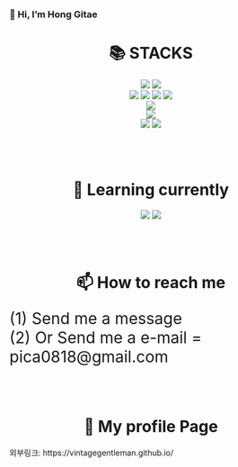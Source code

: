 <h3>👋 Hi, I’m Hong Gitae </h3>

<div align=center><h1>📚 STACKS</h1></div>

<div align=center>  
  <img src="https://img.shields.io/badge/java-007396?style=for-the-badge&logo=java&logoColor=white"> 
  <img src="https://img.shields.io/badge/spring-6DB33F?style=for-the-badge&logo=spring&logoColor=white"> 
  <br>
  
  <img src="https://img.shields.io/badge/html5-E34F26?style=for-the-badge&logo=html5&logoColor=white"> 
  <img src="https://img.shields.io/badge/css-1572B6?style=for-the-badge&logo=css3&logoColor=white"> 
  <img src="https://img.shields.io/badge/javascript-F7DF1E?style=for-the-badge&logo=javascript&logoColor=black"> 
  <img src="https://img.shields.io/badge/jquery-0769AD?style=for-the-badge&logo=jquery&logoColor=white">
  <br>
  
  <img src="https://img.shields.io/badge/oracle-F80000?style=for-the-badge&logo=oracle&logoColor=white"> 
  <br>
  
  <img src="https://img.shields.io/badge/apache tomcat-F8DC75?style=for-the-badge&logo=apachetomcat&logoColor=white">
  <br>
  
  <img src="https://img.shields.io/badge/github-181717?style=for-the-badge&logo=github&logoColor=white">
  <img src="https://img.shields.io/badge/git-F05032?style=for-the-badge&logo=git&logoColor=white">
  <br>
</div>

<br>
<br>
<br>

<div align=center><h1>🌱 Learning currently </h1></div>

<div align=center>
  <img src="https://img.shields.io/badge/react-61DAFB?style=for-the-badge&logo=react&logoColor=black"> 
  <img src="https://img.shields.io/badge/node.js-339933?style=for-the-badge&logo=Node.js&logoColor=white">
  <br>
</div>

<br>
<br>
<br>

<div align=center><h1>📫 How to reach me </h1></div>
<div>
  <span style="font-size:200%">(1) Send me a message</span><br>
  <span style="font-size:200%">(2) Or Send me a e-mail = pica0818@gmail.com</span> 
</div>

<br>
<br>
<br>

<div align=center><h1>🔭 My profile Page </h1></div>
외부링크: https://vintagegentleman.github.io/


